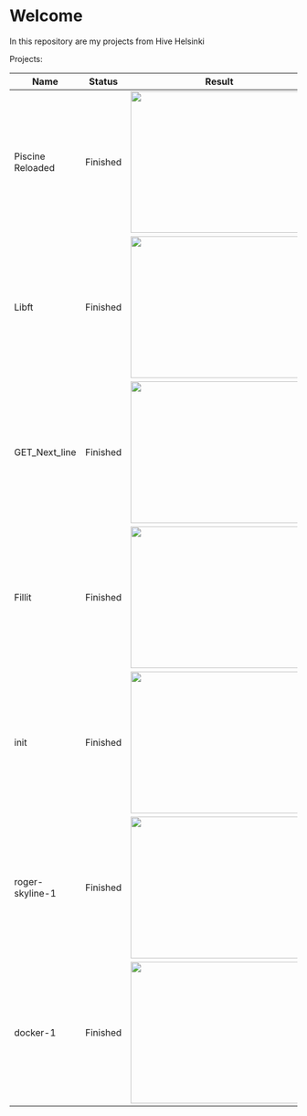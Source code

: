 # Welcome
In this repository are my projects from Hive Helsinki

Projects:

Name | Status | Result
---|---|---
Piscine Reloaded | Finished | <image src="images/Piscine_Reloaded.png" width = 310 height = 248 >
Libft | Finished | <image src="images/Libft.png" width = 310 height = 248 >
GET_Next_line | Finished | <image src="images/GET_Next_line.png" width = 310 height = 248 >
Fillit | Finished | <image src="images/Fillit.png" width = 310 height = 248 >
init | Finished | <image src="images/init.png" width = 310 height = 248 >
roger-skyline-1 | Finished | <image src="images/roger-skyline-1.png" width = 310 height = 248 >
docker-1 | Finished | <image src="images/docker-1.png" width = 310 height = 248 >